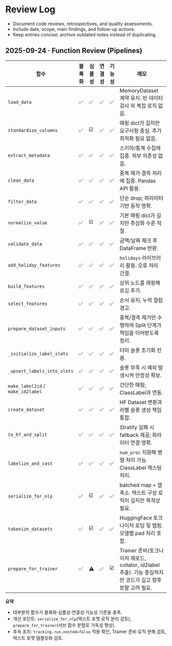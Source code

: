 # Review Log

- Document code reviews, retrospectives, and quality assessments.
- Include date, scope, main findings, and follow-up actions.
- Keep entries concise; archive outdated notes instead of duplicating.

## 2025-09-24 · Function Review (Pipelines)

| 함수 | 블록화 | 심플성 | 연결성 | 기능성 | 메모 |
| --- | --- | --- | --- | --- | --- |
| `load_data` | ✅ | ✅ | ✅ | ✅ | MemoryDataset 계약 유지. 빈 데이터 검사 외 복잡 로직 없음. |
| `standardize_columns` | ✅ | ☑️ | ✅ | ✅ | 매핑 dict가 길지만 요구사항 충실. 추가 최적화 필요 없음. |
| `extract_metadata` | ✅ | ✅ | ✅ | ✅ | 스키마/통계 수집에 집중. 외부 의존성 없음. |
| `clean_data` | ✅ | ✅ | ✅ | ✅ | 중복 제거·결측 처리에 집중. Pandas API 활용. |
| `filter_data` | ✅ | ✅ | ✅ | ✅ | 단순 drop; 파라미터 기반 동작 명확. |
| `normalize_value` | ✅ | ☑️ | ✅ | ✅ | 기본 매핑 dict가 길지만 추상화 수준 적절. |
| `validate_data` | ✅ | ✅ | ✅ | ✅ | 금액/날짜 체크 후 DataFrame 반환. |
| `add_holiday_features` | ✅ | ✅ | ✅ | ✅ | `holidays` 라이브러리 활용. 오류 처리 간결. |
| `build_features` | ✅ | ✅ | ✅ | ✅ | 상위 노드를 래핑해 로깅 추가. |
| `select_features` | ✅ | ✅ | ✅ | ✅ | 순서 유지, 누락 컬럼 경고. |
| `prepare_dataset_inputs` | ✅ | ✅ | ✅ | ✅ | 중복/결측 제거만 수행하여 Split 단계가 책임을 이어받도록 정리. |
| `_initialize_label_slots` | ✅ | ✅ | ✅ | ✅ | 더미 슬롯 초기화 전용. |
| `_upsert_labels_into_slots` | ✅ | ✅ | ✅ | ✅ | 슬롯 부족 시 예외 발생시켜 안정성 확보. |
| `make_label2id` / `make_id2label` | ✅ | ✅ | ✅ | ✅ | 간단한 매핑; ClassLabel과 연동. |
| `create_dataset` | ✅ | ✅ | ✅ | ✅ | HF Dataset 변환과 라벨 슬롯 생성 책임 통합. |
| `to_hf_and_split` | ✅ | ✅ | ✅ | ✅ | Stratify 실패 시 fallback 제공; 파라미터 연결 명확. |
| `labelize_and_cast` | ✅ | ✅ | ✅ | ✅ | `num_proc` 지원해 병렬 처리 가능. ClassLabel 캐스팅 처리. |
| `serialize_for_nlp` | ✅ | ☑️ | ✅ | ✅ | batched map + 열 축소. 텍스트 구성 로직이 길지만 목적상 필요. |
| `tokenize_datasets` | ✅ | ☑️ | ✅ | ✅ | HuggingFace 토크나이저 로딩 및 맵핑. 모델별 pad 처리 포함. |
| `prepare_for_trainer` | ✅ | ⚠️ | ✅ | ☑️ | Trainer 준비(토크나이저 재로드, collator, id2label 추출). 기능 충실하지만 코드가 길고 향후 분할 고려 필요. |

**요약**  
- 대부분의 함수가 블록화·심플성·연결성·기능성 기준을 충족.  
- 개선 포인트: `serialize_for_nlp`(텍스트 포맷 로직 분리 검토), `prepare_for_trainer`(서브 함수 분할로 가독성 향상).  
- 후속 조치: `tracking.run.nested=false` 적용 확인, Trainer 준비 로직 분해 검토, 텍스트 포맷 템플릿화 검토.
